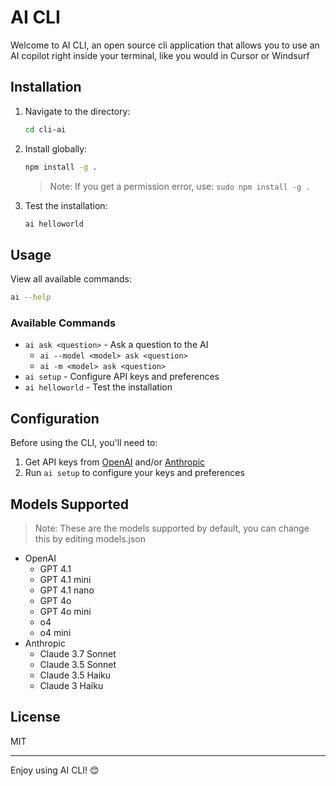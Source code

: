 # AI CLI

Welcome to AI CLI, an open source cli application that allows you to use an AI copilot right inside your terminal, like you would in Cursor or Windsurf

## Installation

1. Navigate to the directory:
   ```bash
   cd cli-ai
   ```

2. Install globally:
   ```bash
   npm install -g .
   ```
   > Note: If you get a permission error, use: `sudo npm install -g .`

3. Test the installation:
   ```bash
   ai helloworld
   ```

## Usage

View all available commands:
```bash
ai --help
```

### Available Commands

- `ai ask <question>` - Ask a question to the AI
   - `ai --model <model> ask <question>`
   - `ai -m <model> ask <question>`
- `ai setup` - Configure API keys and preferences
- `ai helloworld` - Test the installation

## Configuration

Before using the CLI, you'll need to:
1. Get API keys from [OpenAI](https://platform.openai.com/) and/or [Anthropic](https://www.anthropic.com/)
2. Run `ai setup` to configure your keys and preferences

## Models Supported
> Note: These are the models supported by default, you can change this by editing models.json

- OpenAI
  - GPT 4.1
  - GPT 4.1 mini
  - GPT 4.1 nano
  - GPT 4o
  - GPT 4o mini
  - o4
  - o4 mini
- Anthropic
  - Claude 3.7 Sonnet
  - Claude 3.5 Sonnet
  - Claude 3.5 Haiku
  - Claude 3 Haiku

## License

MIT

---

Enjoy using AI CLI! 😊